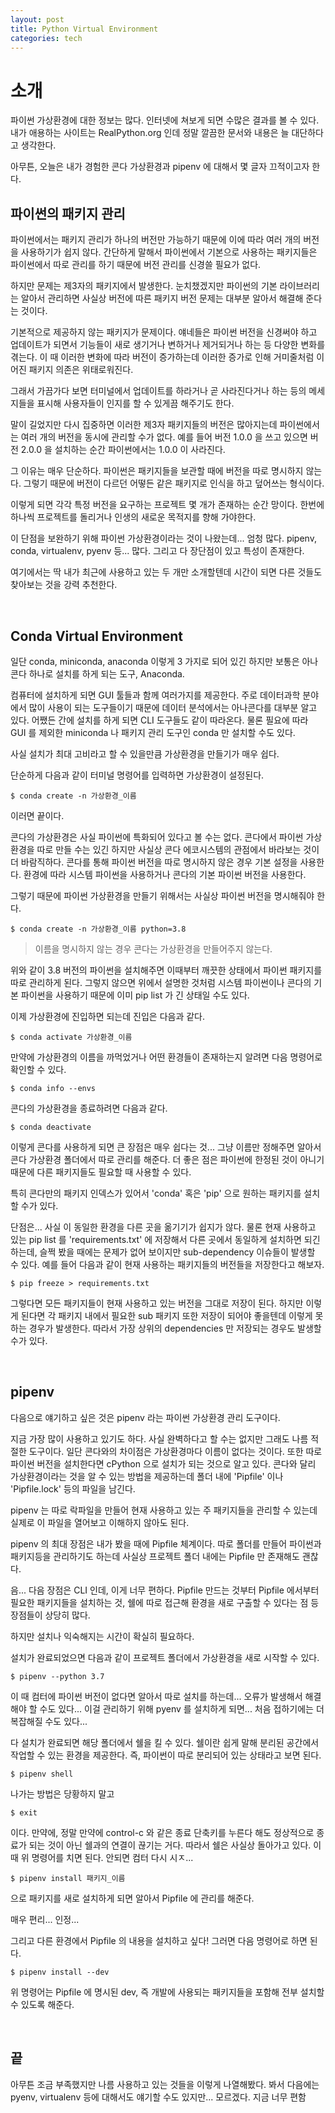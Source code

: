 ```yaml
---
layout: post
title: Python Virtual Environment
categories: tech
---
```


# 소개

파이썬 가상환경에 대한 정보는 많다. 인터넷에 쳐보게 되면 수많은 결과를 볼 수 있다.
내가 애용하는 사이트는 RealPython.org 인데 정말 깔끔한 문서와 내용은 늘 대단하다고 생각한다.

아무튼, 오늘은 내가 경험한 콘다 가상환경과 pipenv 에 대해서 몇 글자 끄적이고자 한다.

## 파이썬의 패키지 관리

파이썬에서는 패키지 관리가 하나의 버전만 가능하기 때문에 이에 따라 여러 개의 버전을 사용하기가 쉽지 않다. 간단하게 말해서 파이썬에서 기본으로 사용하는 패키지들은 파이썬에서 따로 관리를 하기 때문에 버전 관리를 신경쓸 필요가 없다.

하지만 문제는 제3자의 패키지에서 발생한다. 눈치챘겠지만 파이썬의 기본 라이브러리는 알아서 관리하면 사실상 버전에 따른 패키지 버전 문제는 대부분 알아서 해결해 준다는 것이다.

기본적으로 제공하지 않는 패키지가 문제이다. 얘네들은 파이썬 버전을 신경써야 하고 업데이트가 되면서 기능들이 새로 생기거나 변하거나 제거되거나 하는 등 다양한 변화를 겪는다.
이 때 이러한 변화에 따라 버전이 증가하는데 이러한 증가로 인해 거미줄처럼 이어진 패키지 의존은 위태로워진다.

그래서 가끔가다 보면 터미널에서 업데이트를 하라거나 곧 사라진다거나 하는 등의 메세지들을 표시해 사용자들이 인지를 할 수 있게끔 해주기도 한다.

말이 길었지만 다시 집중하면 이러한 제3자 패키지들의 버전은 많아지는데 파이썬에서는 여러 개의 버전을 동시에 관리할 수가 없다.
예를 들어 버전 1.0.0 을 쓰고 있으면 버전 2.0.0 을 설치하는 순간 파이썬에서는 1.0.0 이 사라진다.

그 이유는 매우 단순하다. 파이썬은 패키지들을 보관할 때에 버전을 따로 명시하지 않는다. 그렇기 때문에 버전이 다르던 어떻든 같은 패키지로 인식을 하고 덮어쓰는 형식이다.

이렇게 되면 각각 특정 버전을 요구하는 프로젝트 몇 개가 존재하는 순간 망이다. 한번에 하나씩 프로젝트를 돌리거나 인생의 새로운 목적지를 향해 가야한다.

이 단점을 보완하기 위해 파이썬 가상환경이라는 것이 나왔는데... 엄청 많다. pipenv, conda, virtualenv, pyenv 등... 많다. 그리고 다 장단점이 있고 특성이 존재한다.

여기에서는 딱 내가 최근에 사용하고 있는 두 개만 소개할텐데 시간이 되면 다른 것들도 찾아보는 것을 강력 추천한다.

<br>

## Conda Virtual Environment

일단 conda, miniconda, anaconda 이렇게 3 가지로 되어 있긴 하지만 보통은 아나콘다 하나로 설치를 하게 되는 도구, Anaconda.

컴퓨터에 설치하게 되면 GUI 툴들과 함께 여러가지를 제공한다. 주로 데이터과학 분야에서 많이 사용이 되는 도구들이기 때문에 데이터 분석에서는 아나콘다를 대부분 알고 있다.
어쨌든 간에 설치를 하게 되면 CLI 도구들도 같이 따라온다. 물론 필요에 따라 GUI 를 제외한 miniconda 나 패키지 관리 도구인 conda 만 설치할 수도 있다.

사실 설치가 최대 고비라고 할 수 있을만큼 가상환경을 만들기가 매우 쉽다.

단순하게 다음과 같이 터미널 명령어를 입력하면 가상환경이 설정된다.

```
$ conda create -n 가상환경_이름
```

이러면 끝이다.

콘다의 가상환경은 사실 파이썬에 특화되어 있다고 볼 수는 없다. 콘다에서 파이썬 가상환경을 따로 만들 수는 있긴 하지만 사실상 콘다 에코시스템의 관점에서 바라보는 것이 더 바람직하다.
콘다를 통해 파이썬 버전을 따로 명시하지 않은 경우 기본 설정을 사용한다. 환경에 따라 시스템 파이썬을 사용하거나 콘다의 기본 파이썬 버전을 사용한다.

그렇기 때문에 파이썬 가상환경을 만들기 위해서는 사실상 파이썬 버전을 명시해줘야 한다.

```
$ conda create -n 가상환경_이름 python=3.8
```

> 이름을 명시하지 않는 경우 콘다는 가상환경을 만들어주지 않는다.

위와 같이 3.8 버전의 파이썬을 설치해주면 이때부터 깨끗한 상태에서 파이썬 패키지를 따로 관리하게 된다. 그렇지 않으면 위에서 설명한 것처럼 시스템 파이썬이나 콘다의 기본 파이썬을 사용하기 때문에 이미 pip list 가 긴 상태일 수도 있다.

이제 가상환경에 진입하면 되는데 진입은 다음과 같다.

```
$ conda activate 가상환경_이름
```

만약에 가상환경의 이름을 까먹었거나 어떤 환경들이 존재하는지 알려면 다음 명령어로 확인할 수 있다.

```
$ conda info --envs
```

콘다의 가상환경을 종료하려면 다음과 같다.

```
$ conda deactivate
```

이렇게 콘다를 사용하게 되면 큰 장점은 매우 쉽다는 것... 그냥 이름만 정해주면 알아서 콘다 가상환경 폴더에서 따로 관리를 해준다. 더 좋은 점은 파이썬에 한정된 것이 아니기 때문에 다른 패키지들도 필요할 때 사용할 수 있다.

특히 콘다만의 패키지 인덱스가 있어서 'conda' 혹은 'pip' 으로 원하는 패키지를 설치할 수가 있다.

단점은... 사실 이 동일한 환경을 다른 곳을 옮기기가 쉽지가 않다. 물론 현재 사용하고 있는 pip list 를 'requirements.txt' 에 저장해서 다른 곳에서 동일하게 설치하면 되긴 하는데, 슬쩍 봤을 때에는 문제가 없어 보이지만 sub-dependency 이슈들이 발생할 수 있다. 예를 들어 다음과 같이 현재 사용하는 패키지들의 버전들을 저장한다고 해보자.

```
$ pip freeze > requirements.txt
```

그렇다면 모든 패키지들이 현재 사용하고 있는 버전을 그대로 저장이 된다. 하지만 이렇게 된다면 각 패키지 내에서 필요한 sub 패키지 또한 저장이 되어야 좋을텐데 이렇게 못하는 경우가 발생한다. 따라서 가장 상위의 dependencies 만 저장되는 경우도 발생할 수가 있다.

<br>

## pipenv

다음으로 얘기하고 싶은 것은 pipenv 라는 파이썬 가상환경 관리 도구이다.

지금 가장 많이 사용하고 있기도 하다. 사실 완벽하다고 할 수는 없지만 그래도 나름 적절한 도구이다. 일단 콘다와의 차이점은 가상환경마다 이름이 없다는 것이다. 또한 따로 파이썬 버전을 설치한다면 cPython 으로 설치가 되는 것으로 알고 있다. 콘다와 달리 가상환경이라는 것을 알 수 있는 방법을 제공하는데 폴더 내에 'Pipfile' 이나 'Pipfile.lock' 등의 파일을 남긴다.

pipenv 는 따로 락파일을 만들어 현재 사용하고 있는 주 패키지들을 관리할 수 있는데 실제로 이 파일을 열어보고 이해하지 않아도 된다.

pipenv 의 최대 장점은 내가 봤을 때에 Pipfile 체계이다. 따로 폴더를 만들어 파이썬과 패키지등을 관리하기도 하는데 사실상 프로젝트 폴더 내에는 Pipfile 만 존재해도 괜찮다.

음... 다음 장점은 CLI 인데, 이게 너무 편하다. Pipfile 만드는 것부터 Pipfile 에서부터 필요한 패키지들을 설치하는 것, 쉘에 따로 접근해 환경을 새로 구출할 수 있다는 점 등 장점들이 상당히 많다.

하지만 설치나 익숙해지는 시간이 확실히 필요하다.

설치가 완료되었으면 다음과 같이 프로젝트 폴더에서 가상환경을 새로 시작할 수 있다.

```
$ pipenv --python 3.7
```

이 때 컴터에 파이썬 버전이 없다면 알아서 따로 설치를 하는데... 오류가 발생해서 해결해야 할 수도 있다... 이걸 관리하기 위해 pyenv 를 설치하게 되면... 처음 접하기에는 더 복잡해질 수도 있다...

다 설치가 완료되면 해당 폴더에서 쉘을 킬 수 있다.
쉘이란 쉽게 말해 분리된 공간에서 작업할 수 있는 환경을 제공한다. 즉, 파이썬이 따로 분리되어 있는 상태라고 보면 된다.

```
$ pipenv shell
```

나가는 방법은 당황하지 말고

```
$ exit
```

이다. 만약에, 정말 만약에 control-c 와 같은 종료 단축키를 누른다 해도 정상적으로 종료가 되는 것이 아닌 쉘과의 연결이 끊기는 거다. 따라서 쉘은 사실상 돌아가고 있다. 이 때 위 명령어를 치면 된다. 안되면 컴터 다시 시ㅈ...

```
$ pipenv install 패키지_이름
```

으로 패키지를 새로 설치하게 되면 알아서 Pipfile 에 관리를 해준다.

매우 편리... 인정...

그리고 다른 환경에서 Pipfile 의 내용을 설치하고 싶다! 그러면 다음 명령어로 하면 된다.

```
$ pipenv install --dev
```

위 명령어는 Pipfile 에 명시된 dev, 즉 개발에 사용되는 패키지들을 포함해 전부 설치할 수 있도록 해준다.

<br>

## 끝

아무튼 조금 부족했지만 나름 사용하고 있는 것들을 이렇게 나열해봤다. 봐서 다음에는 pyenv, virtualenv 등에 대해서도 얘기할 수도 있지만... 모르겠다. 지금 너무 편함